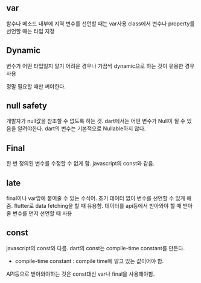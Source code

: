 ## var

함수나 메소드 내부에 지역 변수를 선언할 때는 var사용
class에서 변수나 property를 선언할 때는 타입 지정

## Dynamic

변수가 어떤 타입일지 알기 어려운 경우나
가끔씩 dynamic으로 하는 것이 유용한 경우 사용

정말 필요할 때만 써야한다.

## null safety

개발자가 null값을 참조할 수 없도록 하는 것.
dart에서는 어떤 변수가 Null이 될 수 있음을 알려야한다.
dart의 변수는 기본적으로 Nullable하지 않다.


## Final

한 번 정의된 변수를 수정할 수 없게 함.
javascript의 const와 같음.


## late
final이나 var앞에 붙여줄 수 있는 수식어.
초기 데이터 없이 변수를 선언할 수 있게 해줌.
flutter로 data fetching을 할 때 유용함.
데이터를 api등에서 받아와야 할 때 받아 줄 변수를 먼저 선언할 때 사용


## const
javascript의 const와 다름.
dart의 const는 compile-time constant를 만든다.

- compile-time constant : compile time에 알고 있는 값이어야 함. 

API등으로 받아와야하는 것은 const대신 var나 final을 사용해야함.
